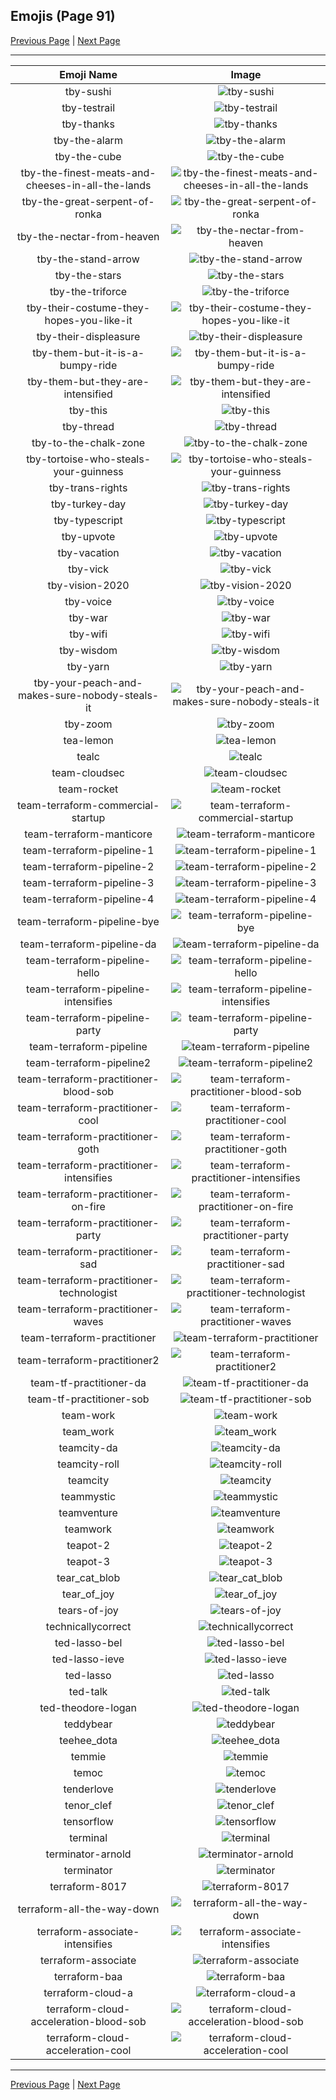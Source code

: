
## Emojis (Page 91)

[Previous Page](/docs/hc/page-s-0090.md)
  | [Next Page](/docs/hc/page-t-0092.md)

<hr />

|Emoji Name|Image|
| :-: | :-: |
|tby-sushi| ![tby-sushi](/emojis/hc/tby-sushi.png)|
|tby-testrail| ![tby-testrail](/emojis/hc/tby-testrail.png)|
|tby-thanks| ![tby-thanks](/emojis/hc/tby-thanks.png)|
|tby-the-alarm| ![tby-the-alarm](/emojis/hc/tby-the-alarm.gif)|
|tby-the-cube| ![tby-the-cube](/emojis/hc/tby-the-cube.png)|
|tby-the-finest-meats-and-cheeses-in-all-the-lands| ![tby-the-finest-meats-and-cheeses-in-all-the-lands](/emojis/hc/tby-the-finest-meats-and-cheeses-in-all-the-lands.png)|
|tby-the-great-serpent-of-ronka| ![tby-the-great-serpent-of-ronka](/emojis/hc/tby-the-great-serpent-of-ronka.png)|
|tby-the-nectar-from-heaven| ![tby-the-nectar-from-heaven](/emojis/hc/tby-the-nectar-from-heaven.png)|
|tby-the-stand-arrow| ![tby-the-stand-arrow](/emojis/hc/tby-the-stand-arrow.png)|
|tby-the-stars| ![tby-the-stars](/emojis/hc/tby-the-stars.png)|
|tby-the-triforce| ![tby-the-triforce](/emojis/hc/tby-the-triforce.png)|
|tby-their-costume-they-hopes-you-like-it| ![tby-their-costume-they-hopes-you-like-it](/emojis/hc/tby-their-costume-they-hopes-you-like-it.png)|
|tby-their-displeasure| ![tby-their-displeasure](/emojis/hc/tby-their-displeasure.png)|
|tby-them-but-it-is-a-bumpy-ride| ![tby-them-but-it-is-a-bumpy-ride](/emojis/hc/tby-them-but-it-is-a-bumpy-ride.gif)|
|tby-them-but-they-are-intensified| ![tby-them-but-they-are-intensified](/emojis/hc/tby-them-but-they-are-intensified.gif)|
|tby-this| ![tby-this](/emojis/hc/tby-this.png)|
|tby-thread| ![tby-thread](/emojis/hc/tby-thread.png)|
|tby-to-the-chalk-zone| ![tby-to-the-chalk-zone](/emojis/hc/tby-to-the-chalk-zone.png)|
|tby-tortoise-who-steals-your-guinness| ![tby-tortoise-who-steals-your-guinness](/emojis/hc/tby-tortoise-who-steals-your-guinness.png)|
|tby-trans-rights| ![tby-trans-rights](/emojis/hc/tby-trans-rights.png)|
|tby-turkey-day| ![tby-turkey-day](/emojis/hc/tby-turkey-day.png)|
|tby-typescript| ![tby-typescript](/emojis/hc/tby-typescript.png)|
|tby-upvote| ![tby-upvote](/emojis/hc/tby-upvote.png)|
|tby-vacation| ![tby-vacation](/emojis/hc/tby-vacation.png)|
|tby-vick| ![tby-vick](/emojis/hc/tby-vick.png)|
|tby-vision-2020| ![tby-vision-2020](/emojis/hc/tby-vision-2020.png)|
|tby-voice| ![tby-voice](/emojis/hc/tby-voice.png)|
|tby-war| ![tby-war](/emojis/hc/tby-war.png)|
|tby-wifi| ![tby-wifi](/emojis/hc/tby-wifi.png)|
|tby-wisdom| ![tby-wisdom](/emojis/hc/tby-wisdom.png)|
|tby-yarn| ![tby-yarn](/emojis/hc/tby-yarn.png)|
|tby-your-peach-and-makes-sure-nobody-steals-it| ![tby-your-peach-and-makes-sure-nobody-steals-it](/emojis/hc/tby-your-peach-and-makes-sure-nobody-steals-it.png)|
|tby-zoom| ![tby-zoom](/emojis/hc/tby-zoom.gif)|
|tea-lemon| ![tea-lemon](/emojis/hc/tea-lemon.jpg)|
|tealc| ![tealc](/emojis/hc/tealc.png)|
|team-cloudsec| ![team-cloudsec](/emojis/hc/team-cloudsec.png)|
|team-rocket| ![team-rocket](/emojis/hc/team-rocket.gif)|
|team-terraform-commercial-startup| ![team-terraform-commercial-startup](/emojis/hc/team-terraform-commercial-startup.png)|
|team-terraform-manticore| ![team-terraform-manticore](/emojis/hc/team-terraform-manticore.png)|
|team-terraform-pipeline-1| ![team-terraform-pipeline-1](/emojis/hc/team-terraform-pipeline-1.png)|
|team-terraform-pipeline-2| ![team-terraform-pipeline-2](/emojis/hc/team-terraform-pipeline-2.png)|
|team-terraform-pipeline-3| ![team-terraform-pipeline-3](/emojis/hc/team-terraform-pipeline-3.png)|
|team-terraform-pipeline-4| ![team-terraform-pipeline-4](/emojis/hc/team-terraform-pipeline-4.png)|
|team-terraform-pipeline-bye| ![team-terraform-pipeline-bye](/emojis/hc/team-terraform-pipeline-bye.gif)|
|team-terraform-pipeline-da| ![team-terraform-pipeline-da](/emojis/hc/team-terraform-pipeline-da.png)|
|team-terraform-pipeline-hello| ![team-terraform-pipeline-hello](/emojis/hc/team-terraform-pipeline-hello.gif)|
|team-terraform-pipeline-intensifies| ![team-terraform-pipeline-intensifies](/emojis/hc/team-terraform-pipeline-intensifies.gif)|
|team-terraform-pipeline-party| ![team-terraform-pipeline-party](/emojis/hc/team-terraform-pipeline-party.gif)|
|team-terraform-pipeline| ![team-terraform-pipeline](/emojis/hc/team-terraform-pipeline.png)|
|team-terraform-pipeline2| ![team-terraform-pipeline2](/emojis/hc/team-terraform-pipeline2.gif)|
|team-terraform-practitioner-blood-sob| ![team-terraform-practitioner-blood-sob](/emojis/hc/team-terraform-practitioner-blood-sob.png)|
|team-terraform-practitioner-cool| ![team-terraform-practitioner-cool](/emojis/hc/team-terraform-practitioner-cool.gif)|
|team-terraform-practitioner-goth| ![team-terraform-practitioner-goth](/emojis/hc/team-terraform-practitioner-goth.gif)|
|team-terraform-practitioner-intensifies| ![team-terraform-practitioner-intensifies](/emojis/hc/team-terraform-practitioner-intensifies.gif)|
|team-terraform-practitioner-on-fire| ![team-terraform-practitioner-on-fire](/emojis/hc/team-terraform-practitioner-on-fire.gif)|
|team-terraform-practitioner-party| ![team-terraform-practitioner-party](/emojis/hc/team-terraform-practitioner-party.gif)|
|team-terraform-practitioner-sad| ![team-terraform-practitioner-sad](/emojis/hc/team-terraform-practitioner-sad.png)|
|team-terraform-practitioner-technologist| ![team-terraform-practitioner-technologist](/emojis/hc/team-terraform-practitioner-technologist.png)|
|team-terraform-practitioner-waves| ![team-terraform-practitioner-waves](/emojis/hc/team-terraform-practitioner-waves.gif)|
|team-terraform-practitioner| ![team-terraform-practitioner](/emojis/hc/team-terraform-practitioner.gif)|
|team-terraform-practitioner2| ![team-terraform-practitioner2](/emojis/hc/team-terraform-practitioner2.png)|
|team-tf-practitioner-da| ![team-tf-practitioner-da](/emojis/hc/team-tf-practitioner-da.png)|
|team-tf-practitioner-sob| ![team-tf-practitioner-sob](/emojis/hc/team-tf-practitioner-sob.png)|
|team-work| ![team-work](/emojis/hc/team-work.png)|
|team_work| ![team_work](/emojis/hc/team_work.gif)|
|teamcity-da| ![teamcity-da](/emojis/hc/teamcity-da.png)|
|teamcity-roll| ![teamcity-roll](/emojis/hc/teamcity-roll.gif)|
|teamcity| ![teamcity](/emojis/hc/teamcity.png)|
|teammystic| ![teammystic](/emojis/hc/teammystic.gif)|
|teamventure| ![teamventure](/emojis/hc/teamventure.gif)|
|teamwork| ![teamwork](/emojis/hc/teamwork.jpg)|
|teapot-2| ![teapot-2](/emojis/hc/teapot-2.png)|
|teapot-3| ![teapot-3](/emojis/hc/teapot-3.jpg)|
|tear_cat_blob| ![tear_cat_blob](/emojis/hc/tear_cat_blob.png)|
|tear_of_joy| ![tear_of_joy](/emojis/hc/tear_of_joy.png)|
|tears-of-joy| ![tears-of-joy](/emojis/hc/tears-of-joy.png)|
|technicallycorrect| ![technicallycorrect](/emojis/hc/technicallycorrect.png)|
|ted-lasso-bel| ![ted-lasso-bel](/emojis/hc/ted-lasso-bel.png)|
|ted-lasso-ieve| ![ted-lasso-ieve](/emojis/hc/ted-lasso-ieve.png)|
|ted-lasso| ![ted-lasso](/emojis/hc/ted-lasso.png)|
|ted-talk| ![ted-talk](/emojis/hc/ted-talk.jpg)|
|ted-theodore-logan| ![ted-theodore-logan](/emojis/hc/ted-theodore-logan.png)|
|teddybear| ![teddybear](/emojis/hc/teddybear.jpg)|
|teehee_dota| ![teehee_dota](/emojis/hc/teehee_dota.gif)|
|temmie| ![temmie](/emojis/hc/temmie.png)|
|temoc| ![temoc](/emojis/hc/temoc.png)|
|tenderlove| ![tenderlove](/emojis/hc/tenderlove.jpg)|
|tenor_clef| ![tenor_clef](/emojis/hc/tenor_clef.png)|
|tensorflow| ![tensorflow](/emojis/hc/tensorflow.png)|
|terminal| ![terminal](/emojis/hc/terminal.png)|
|terminator-arnold| ![terminator-arnold](/emojis/hc/terminator-arnold.png)|
|terminator| ![terminator](/emojis/hc/terminator.png)|
|terraform-8017| ![terraform-8017](/emojis/hc/terraform-8017.png)|
|terraform-all-the-way-down| ![terraform-all-the-way-down](/emojis/hc/terraform-all-the-way-down.gif)|
|terraform-associate-intensifies| ![terraform-associate-intensifies](/emojis/hc/terraform-associate-intensifies.gif)|
|terraform-associate| ![terraform-associate](/emojis/hc/terraform-associate.png)|
|terraform-baa| ![terraform-baa](/emojis/hc/terraform-baa.png)|
|terraform-cloud-a| ![terraform-cloud-a](/emojis/hc/terraform-cloud-a.png)|
|terraform-cloud-acceleration-blood-sob| ![terraform-cloud-acceleration-blood-sob](/emojis/hc/terraform-cloud-acceleration-blood-sob.png)|
|terraform-cloud-acceleration-cool| ![terraform-cloud-acceleration-cool](/emojis/hc/terraform-cloud-acceleration-cool.png)|

<hr/>

[Previous Page](/docs/hc/page-s-0090.md)
  | [Next Page](/docs/hc/page-t-0092.md)